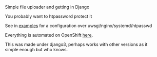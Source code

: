 Simple file uploader and getting in Django

You probably want to htpassword protect it

See in [examples](examples/) for a configuration over uwsgi/nginx/systemd/htpasswd

Everything is automated on OpenShift [here](./openshift/README.md).

This was made under django3, perhaps works with other versions as it simple enough but who knows.
